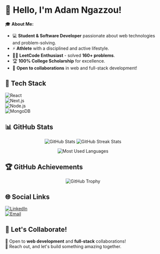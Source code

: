 # 👋 Hello, I'm Adam Ngazzou!  

🎓 **About Me:**  
- 💻 **Student & Software Developer** passionate about web technologies and problem-solving.  
- ⚡ **Athlete** with a disciplined and active lifestyle.  
- 🧑‍💻 **LeetCode Enthusiast** - solved **160+ problems**.  
- 🏆 **100% College Scholarship** for excellence.  
- 🚀 **Open to collaborations** in web and full-stack development!  

## 🔧 Tech Stack  
![React](https://img.shields.io/badge/React-20232A?style=for-the-badge&logo=react&logoColor=61DAFB)  
![Next.js](https://img.shields.io/badge/Next.js-000000?style=for-the-badge&logo=nextdotjs&logoColor=white)  
![Node.js](https://img.shields.io/badge/Node.js-43853D?style=for-the-badge&logo=node.js&logoColor=white)  
![MongoDB](https://img.shields.io/badge/MongoDB-4EA94B?style=for-the-badge&logo=mongodb&logoColor=white)  

## 📊 GitHub Stats  

<p align="center">
  <img src="https://github-readme-stats.vercel.app/api?username=AdamNgazzou&show_icons=true&theme=radical" alt="GitHub Stats" />
  <img src="https://github-readme-streak-stats.herokuapp.com/?user=AdamNgazzou&theme=radical" alt="GitHub Streak Stats" />
</p>

<p align="center">
  <img src="https://github-readme-stats.vercel.app/api/top-langs?username=AdamNgazzou&show_icons=true&locale=en&layout=compact&theme=radical" alt="Most Used Languages" />
</p>

## 🏆 GitHub Achievements  
<p align="center">
  <img src="https://github-profile-trophy.vercel.app/?username=AdamNgazzou&margin-w=15&theme=radical" alt="GitHub Trophy" />

</p>

## 🌐 Social Links  
[![LinkedIn](https://img.shields.io/badge/LinkedIn-0A66C2?style=for-the-badge&logo=linkedin&logoColor=white)](https://www.linkedin.com/in/adam-ngazzou/)  
[![Email](https://img.shields.io/badge/Email-D14836?style=for-the-badge&logo=gmail&logoColor=white)](mailto:adem.ngazzou@horizon-university.tn)  

## 📢 Let's Collaborate!  
🚀 Open to **web development** and **full-stack** collaborations!  
💬 Reach out, and let's build something amazing together.  
